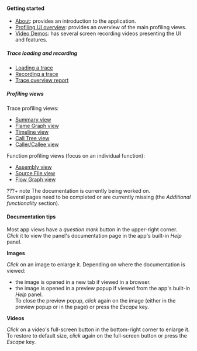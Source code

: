 
#### Getting started

- [About](about.md): provides an introduction to the application.
- [Profiling UI overview](profiling-ui.md): provides an overview of the main profiling views.  
- [Video Demos](demos.md): has several screen recording videos presenting the UI and features.  

##### Trace loading and recording

- [Loading a trace](trace-loading.md)  
- [Recording a trace](trace-recording.md)  
- [Trace overview report](trace-overview.md)  

##### Profiling views

Trace profiling views:  

- [Summary view](summary-panel.md)  
- [Flame Graph view](flame-graph-panel.md)  
- [Timeline view](timeline-panel.md)  
- [Call Tree view](call-tree-panel.md)  
- [Caller/Callee view](caller-panel.md)  

Function profiling views (focus on an individual function):  

- [Assembly view](assembly-view.md)  
- [Source File view](source-panel.md)  
- [Flow Graph view](flow-graph-panel.md)  

???+ note
    The documentation is currently being worked on.  
    Several pages need to be completed or are currently missing (the *Additional functionality* section).

#### Documentation tips

Most app views have a *question mark* button in the upper-right corner.  
*Click* it to view the panel's documentation page in the app's built-in *Help* panel.  

**Images**

*Click* on an image to enlarge it. Depending on where the documentation is viewed:  

- the image is opened in a new tab if viewed in a browser.
- the image is opened in a preview popup if viewed from the app's built-in *Help* panel.  
To close the preview popup, *click* again on the image (either in the preview popup or in the page) or press the *Escape* key.

**Videos**

*Click* on a video's full-screen button in the bottom-right corner to enlarge it.  
To restore to default size, *click* again on the full-screen button or press the *Escape* key.
